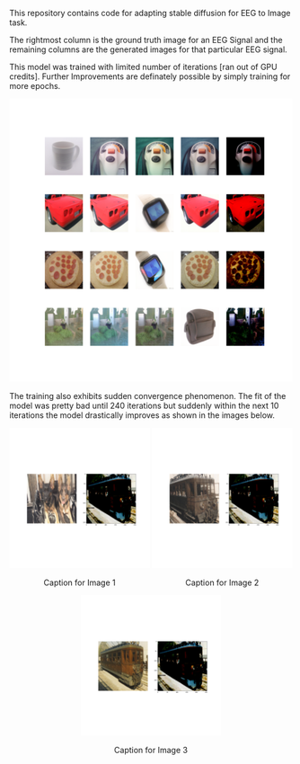 This repository contains code for adapting stable diffusion for EEG to Image task.

The rightmost column is the ground truth image for an EEG Signal and the remaining columns are the generated images for that particular EEG signal.

This model was trained with limited number of iterations [ran out of GPU credits]. Further Improvements are definately possible by simply training for more epochs.

![](image_570.png)

The training also exhibits sudden convergence phenomenon. The fit of the model was pretty bad until 240 iterations but suddenly within the next 10 iterations the model drastically improves as shown in the images below.

<div align="center">
  <div style="display: inline-block; text-align: center;">
    <img src="image_240.png" alt="fit at iteration 240" width="250" />
    <p>Caption for Image 1</p>
  </div>
  <div style="display: inline-block; text-align: center;">
    <img src="image_250.png" alt="fit at iteration 250" width="250" />
    <p>Caption for Image 2</p>
  </div>
  <div style="display: inline-block; text-align: center;">
    <img src="image_260.png" alt="fit at iteration 260" width="250" />
    <p>Caption for Image 3</p>
  </div>
</div>
